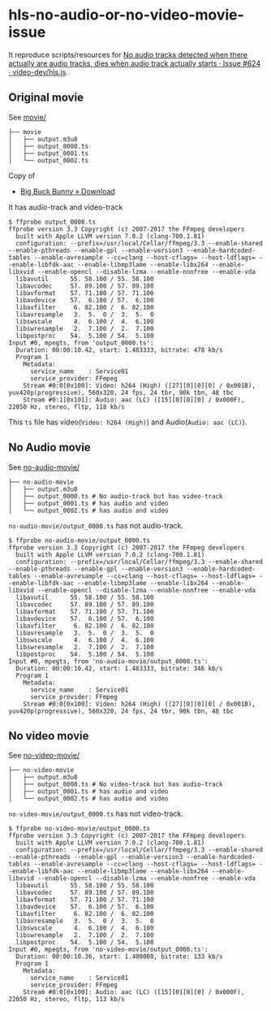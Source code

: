 # hls-no-audio-or-no-video-movie-issue

It reproduce scripts/resources for [No audio tracks detected when there actually are audio tracks, dies when audio track actually starts · Issue #624 · video-dev/hls.js](https://github.com/video-dev/hls.js/issues/624#issuecomment-294709070 "No audio tracks detected when there actually are audio tracks, dies when audio track actually starts · Issue #624 · video-dev/hls.js").

## Original movie

See [movie/](./movie)

```
├── movie
│   ├── output.m3u8
│   ├── output_0000.ts
│   ├── output_0001.ts
│   └── output_0002.ts
```

Copy of

- [Big Buck Bunny » Download](https://peach.blender.org/download/ "Big Buck Bunny » Download")

It has audio-track and video-track

```
$ ffprobe output_0000.ts
ffprobe version 3.3 Copyright (c) 2007-2017 the FFmpeg developers
  built with Apple LLVM version 7.0.2 (clang-700.1.81)
  configuration: --prefix=/usr/local/Cellar/ffmpeg/3.3 --enable-shared --enable-pthreads --enable-gpl --enable-version3 --enable-hardcoded-tables --enable-avresample --cc=clang --host-cflags= --host-ldflags= --enable-libfdk-aac --enable-libmp3lame --enable-libx264 --enable-libxvid --enable-opencl --disable-lzma --enable-nonfree --enable-vda
  libavutil      55. 58.100 / 55. 58.100
  libavcodec     57. 89.100 / 57. 89.100
  libavformat    57. 71.100 / 57. 71.100
  libavdevice    57.  6.100 / 57.  6.100
  libavfilter     6. 82.100 /  6. 82.100
  libavresample   3.  5.  0 /  3.  5.  0
  libswscale      4.  6.100 /  4.  6.100
  libswresample   2.  7.100 /  2.  7.100
  libpostproc    54.  5.100 / 54.  5.100
Input #0, mpegts, from 'output_0000.ts':
  Duration: 00:00:10.42, start: 1.483333, bitrate: 478 kb/s
  Program 1
    Metadata:
      service_name    : Service01
      service_provider: FFmpeg
    Stream #0:0[0x100]: Video: h264 (High) ([27][0][0][0] / 0x001B), yuv420p(progressive), 560x320, 24 fps, 24 tbr, 90k tbn, 48 tbc
    Stream #0:1[0x101]: Audio: aac (LC) ([15][0][0][0] / 0x000F), 22050 Hz, stereo, fltp, 118 kb/s
```

This `ts` file has video(`Video: h264 (High)`) and Audio(`Audio: aac (LC)`).


## No Audio movie

See [no-audio-movie/](./no-audio-movie)


```
├── no-audio-movie
│   ├── output.m3u8
│   ├── output_0000.ts # No audio-track but has video-track
│   ├── output_0001.ts # has audio and video
│   └── output_0002.ts # has audio and video
```

`no-audio-movie/output_0000.ts` has not audio-track.

```
$ ffprobe no-audio-movie/output_0000.ts
ffprobe version 3.3 Copyright (c) 2007-2017 the FFmpeg developers
  built with Apple LLVM version 7.0.2 (clang-700.1.81)
  configuration: --prefix=/usr/local/Cellar/ffmpeg/3.3 --enable-shared --enable-pthreads --enable-gpl --enable-version3 --enable-hardcoded-tables --enable-avresample --cc=clang --host-cflags= --host-ldflags= --enable-libfdk-aac --enable-libmp3lame --enable-libx264 --enable-libxvid --enable-opencl --disable-lzma --enable-nonfree --enable-vda
  libavutil      55. 58.100 / 55. 58.100
  libavcodec     57. 89.100 / 57. 89.100
  libavformat    57. 71.100 / 57. 71.100
  libavdevice    57.  6.100 / 57.  6.100
  libavfilter     6. 82.100 /  6. 82.100
  libavresample   3.  5.  0 /  3.  5.  0
  libswscale      4.  6.100 /  4.  6.100
  libswresample   2.  7.100 /  2.  7.100
  libpostproc    54.  5.100 / 54.  5.100
Input #0, mpegts, from 'no-audio-movie/output_0000.ts':
  Duration: 00:00:10.42, start: 1.483333, bitrate: 346 kb/s
  Program 1
    Metadata:
      service_name    : Service01
      service_provider: FFmpeg
    Stream #0:0[0x100]: Video: h264 (High) ([27][0][0][0] / 0x001B), yuv420p(progressive), 560x320, 24 fps, 24 tbr, 90k tbn, 48 tbc
```


## No video movie

See [no-video-movie/](./no-video-movie)


```
├── no-video-movie
│   ├── output.m3u8
│   ├── output_0000.ts # No video-track but has audio-track
│   ├── output_0001.ts # has audio and video
│   └── output_0002.ts # has audio and video
```

`no-video-movie/output_0000.ts` has not video-track.

```
$ ffprobe no-video-movie/output_0000.ts
ffprobe version 3.3 Copyright (c) 2007-2017 the FFmpeg developers
  built with Apple LLVM version 7.0.2 (clang-700.1.81)
  configuration: --prefix=/usr/local/Cellar/ffmpeg/3.3 --enable-shared --enable-pthreads --enable-gpl --enable-version3 --enable-hardcoded-tables --enable-avresample --cc=clang --host-cflags= --host-ldflags= --enable-libfdk-aac --enable-libmp3lame --enable-libx264 --enable-libxvid --enable-opencl --disable-lzma --enable-nonfree --enable-vda
  libavutil      55. 58.100 / 55. 58.100
  libavcodec     57. 89.100 / 57. 89.100
  libavformat    57. 71.100 / 57. 71.100
  libavdevice    57.  6.100 / 57.  6.100
  libavfilter     6. 82.100 /  6. 82.100
  libavresample   3.  5.  0 /  3.  5.  0
  libswscale      4.  6.100 /  4.  6.100
  libswresample   2.  7.100 /  2.  7.100
  libpostproc    54.  5.100 / 54.  5.100
Input #0, mpegts, from 'no-video-movie/output_0000.ts':
  Duration: 00:00:10.36, start: 1.400000, bitrate: 133 kb/s
  Program 1
    Metadata:
      service_name    : Service01
      service_provider: FFmpeg
    Stream #0:0[0x100]: Audio: aac (LC) ([15][0][0][0] / 0x000F), 22050 Hz, stereo, fltp, 113 kb/s
```